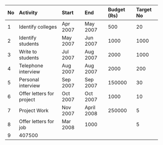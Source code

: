 |No|Activity|Start|End|Budget (Rs)|Target No|
|:-|:-------|:----|:--|:----------|:--------|
|1 |Identify colleges|Apr 2007|	May 2007|500        |	20      |
|2 |Identify students|May 2007|	Jun 2007|1000       |1000     |
|3 |Write to students|Jul 2007|	Aug 2007|2000       |1000     |
|4 |Telephone interview|Aug 2007|	Aug 2007|2000       |200      |
|5 |Personal interview|Sep 2007|	Sep 2007|150000     |30       |
|6 |Offer letters for project|Oct 2007|Oct 2007|1000       |10       |
|7 |Project Work|Nov 2007|April 2008|250000     |5        |
|8 |Offer letters for job|Mar 2008|1000| |5          |
|9 |				407500| | | |